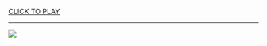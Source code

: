 
<a href="https://premium76.site?title=plants_vs_zombies_unblocked_games&ref=13M">CLICK TO PLAY</a></h3>
<hr>

<a href="https://premium76.site?title=plants_vs_zombies_unblocked_games&ref=13M"><img src="https://clearcache.store/games.png"></a>


